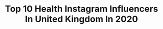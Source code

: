 ---
title: Top 10 Health Instagram Influencers In United Kingdom In 2020
description: >-
  Find top health Instagram influencers in United Kingdom in 2020. Most popular hashtags: #motivation #gymshark #fitnessmotivation #fitness.
platform: Instagram
profiles:
  - username: "hayleyfituk"
    fullname: >-
      HAYLEY GREEN | Fitness
    location: "United Kingdom"
    followers: 4649
    engagement: 3304
    commentsToLikes: 0.306090
    id: ck8tal093s7b70j787yjbeay9
    verified: false
    hashtags: "#healthyliving, #inspo, #discoverunder5k, #muscle"
  - username: "jasonpfrank"
    fullname: >-
      Jason
    location: "United Kingdom"
    followers: 2610
    engagement: 2980
    commentsToLikes: 0.126394
    id: ck6u81up3oy0v0j71f3up96z9
    verified: false
    hashtags: "#power, #dubai, #fitnesslifestyle, #resitsncebands"
  - username: "run4mh"
    fullname: >-
      MARK | Brooks Run Happy Team🇬🇧
    location: "United Kingdom"
    followers: 7239
    engagement: 1367
    commentsToLikes: 0.068677
    id: ck5hpb46kr2ef0i11kk6afn4d
    verified: false
    hashtags: "#competitiontime, #spikes, #worldbookday, #halfmarathon"
  - username: "elodiexroux"
    fullname: >-
      Elodie Roux 🇫🇷🇪🇺
    location: "United Kingdom"
    followers: 5483
    engagement: 1623
    commentsToLikes: 0.063447
    id: ck1375xsx9y6w0i19kegwffc0
    verified: false
    hashtags: "#pride2019, #halloween2019"
  - username: "all.things.mia"
    fullname: >-
      Mia ⎜Lifestyle Blogger
    location: "United Kingdom"
    followers: 8949
    engagement: 1041
    commentsToLikes: 0.065975
    id: ck8sx76qogdv90j78zd3hdu20
    verified: false
    hashtags: "#quote, #discoverunder10k, #makeup, #bestfriends"
  - username: "kitchfit_"
    fullname: >-
      Meghan
    location: "United Kingdom"
    followers: 7881
    engagement: 1664
    commentsToLikes: 0.045530
    id: ck8t2e1vnz4ta0j78qk1n730b
    verified: false
    hashtags: "#fitmom, #gymmotivation, #motivation, #peach"
  - username: "em.ley.fitness"
    fullname: >-
      💖Emily | Fitness 🇬🇧
    location: "United Kingdom"
    followers: 104379
    engagement: 377
    commentsToLikes: 0.052401
    id: ck8t0sfp6t4or0j78nayml4pi
    verified: false
    hashtags: "#gymsocks, #gymgirls, #fridayworkout, #teamwomensbest"
  - username: "zina_fitness19"
    fullname: >-
      Zina | Fitness
    location: "United Kingdom"
    followers: 4193
    engagement: 1447
    commentsToLikes: 0.284204
    id: ck8tcs1y40gjg0j789inerj4o
    verified: false
    hashtags: "#fitfluencer, #sportsbra, #postpartumweightloss, #fittips"
  - username: "joanna_stewart"
    fullname: >-
      J O E Y
    location: "United Kingdom"
    followers: 26955
    engagement: 335
    commentsToLikes: 0.113372
    id: ck6u5dmg490qk0j718dw67xhg
    verified: false
    hashtags: "#dogsruinthings"
  - username: "lucy.nicholls_"
    fullname: >-
      Lucy Nicholls
    location: "United Kingdom"
    followers: 13325
    engagement: 624
    commentsToLikes: 0.249456
    id: ck15rmb1o8m6h0i19rjmmp5px
    verified: false
    hashtags: "#styleblogger, #discoverunder20k, #nastygalsdoitbetter, #dresswithconfidence"
---